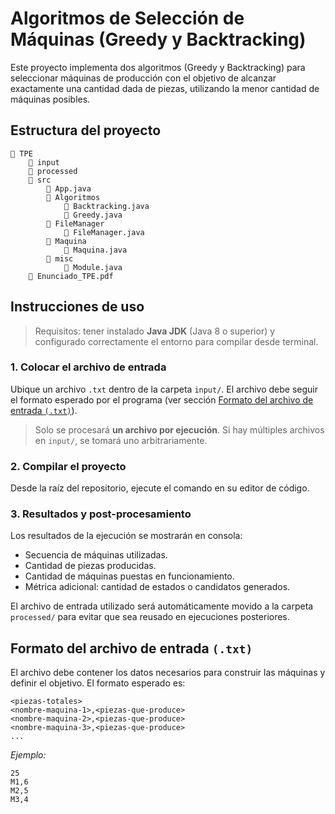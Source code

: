 # Algoritmos de Selección de Máquinas (Greedy y Backtracking)

Este proyecto implementa dos algoritmos (Greedy y Backtracking) para seleccionar máquinas de producción con el objetivo de alcanzar exactamente una cantidad dada de piezas, utilizando la menor cantidad de máquinas posibles.

## Estructura del proyecto

```
📁 TPE
    📁 input
    📁 processed
    📁 src
        📄 App.java
        📁 Algoritmos
            📄 Backtracking.java
            📄 Greedy.java
        📁 FileManager
            📄 FileManager.java
        📁 Maquina
            📄 Maquina.java
        📁 misc
            📄 Module.java
    📄 Enunciado_TPE.pdf
```

## Instrucciones de uso

> Requisitos: tener instalado **Java JDK** (Java 8 o superior) y configurado correctamente el entorno para compilar desde terminal.

### 1. Colocar el archivo de entrada

Ubique un archivo `.txt` dentro de la carpeta `input/`. El archivo debe seguir el formato esperado por el programa (ver sección [Formato del archivo de entrada `(.txt)`](#formato-del-archivo-de-entrada-txt)).

> Solo se procesará **un archivo por ejecución**. Si hay múltiples archivos en `input/`, se tomará uno arbitrariamente.

### 2. Compilar el proyecto

Desde la raíz del repositorio, ejecute el comando en su editor de código.

### 3. Resultados y post-procesamiento
Los resultados de la ejecución se mostrarán en consola:

- Secuencia de máquinas utilizadas.
- Cantidad de piezas producidas.
- Cantidad de máquinas puestas en funcionamiento.
- Métrica adicional: cantidad de estados o candidatos generados.

El archivo de entrada utilizado será automáticamente movido a la carpeta `processed/` para evitar que sea reusado en ejecuciones posteriores.

## Formato del archivo de entrada `(.txt)`
El archivo debe contener los datos necesarios para construir las máquinas y definir el objetivo. El formato esperado es:
```
<piezas-totales>
<nombre-maquina-1>,<piezas-que-produce>
<nombre-maquina-2>,<piezas-que-produce>
<nombre-maquina-3>,<piezas-que-produce>
...
```
*Ejemplo:*
```
25
M1,6
M2,5
M3,4
```


